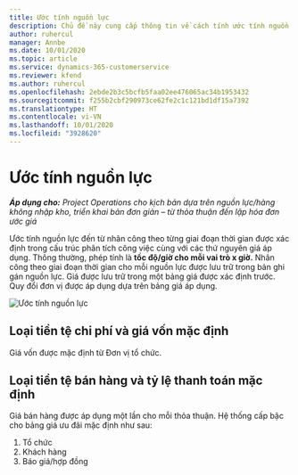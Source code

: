 ```yaml
---
title: Ước tính nguồn lực
description: Chủ đề này cung cấp thông tin về cách tính ước tính nguồn lực trong Project Operations.
author: ruhercul
manager: Annbe
ms.date: 10/01/2020
ms.topic: article
ms.service: dynamics-365-customerservice
ms.reviewer: kfend
ms.author: ruhercul
ms.openlocfilehash: 2ebde2b3c5bcfb5faa02ee476065ac34b1953432
ms.sourcegitcommit: f255b2cbf290973ce62fe2c1c121bd1df15a7392
ms.translationtype: HT
ms.contentlocale: vi-VN
ms.lasthandoff: 10/01/2020
ms.locfileid: "3928620"
---
```

# <a name="resource-estimates"></a>Ước tính nguồn lực

_**Áp dụng cho:** Project Operations cho kịch bản dựa trên nguồn lực/hàng không nhập kho, triển khai bản đơn giản – từ thỏa thuận đến lập hóa đơn ước giá_

Ước tính nguồn lực đến từ nhân công theo từng giai đoạn thời gian được xác định trong cấu trúc phân tích công việc cùng với các thứ nguyên giá áp dụng. Thông thường, phép tính là **tốc độ/giờ cho mỗi vai trò x giờ.** Nhân công theo giai đoạn thời gian cho mỗi nguồn lực được lưu trữ trong bản ghi gán nguồn lực. Giá được lưu trữ trong một bảng giá được xác định trước. Quy đổi đơn vị được áp dụng dựa trên bảng giá áp dụng.

![Ước tính nguồn lực](./media/navigation12.png)

## <a name="default-cost-price-and-cost-currency"></a>Loại tiền tệ chi phí và giá vốn mặc định

Giá vốn được mặc định từ Đơn vị tổ chức.

## <a name="default-bill-rate-and-sales-currency"></a>Loại tiền tệ bán hàng và tỷ lệ thanh toán mặc định

Giá bán hàng được áp dụng một lần cho mỗi thỏa thuận. Hệ thống cấp bậc cho bảng giá ưu đãi mặc định như sau:

1. Tổ chức
2. Khách hàng
3. Báo giá/hợp đồng
